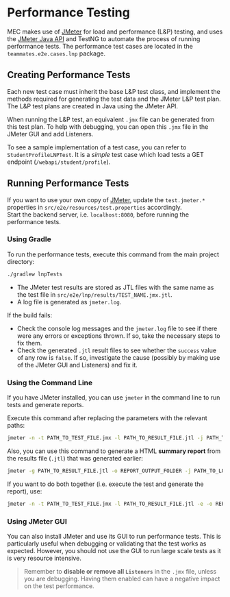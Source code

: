 # Performance Testing

MEC makes use of [JMeter](https://jmeter.apache.org/) for load and performance (L&P) testing, and uses the [JMeter Java API](https://jmeter.apache.org/api/index.html) and TestNG to automate the process of running performance tests.
The performance test cases are located in the `teammates.e2e.cases.lnp` package.

## Creating Performance Tests

Each new test case must inherit the base L&P test class, and implement the methods required for generating the test data and the JMeter L&P test plan. 
The L&P test plans are created in Java using the JMeter API.

When running the L&P test, an equivalent `.jmx` file can be generated from this test plan.
To help with debugging, you can open this `.jmx` file in the JMeter GUI and add Listeners.

To see a sample implementation of a test case, you can refer to `StudentProfileLNPTest`. It is a _simple_ test case which load tests a GET endpoint (`/webapi/student/profile`).

## Running Performance Tests

If you want to use your own copy of [JMeter](https://jmeter.apache.org/download_jmeter.cgi), update the `test.jmeter.*` properties in `src/e2e/resources/test.properties` accordingly.  
Start the backend server, i.e. `localhost:8080`, before running the performance tests.

### Using Gradle

To run the performance tests, execute this command from the main project directory:
```sh
./gradlew lnpTests
```

- The JMeter test results are stored as JTL files with the same name as the test file in `src/e2e/lnp/results/TEST_NAME.jmx.jtl`. 
- A log file is generated as `jmeter.log`.

If the build fails:
- Check the console log messages and the `jmeter.log` file to see if there were any errors or exceptions thrown. If so, take the necessary steps to fix them.
- Check the generated `.jtl` result files to see whether the `success` value of any row is `false`. If so, investigate the cause (possibly by making use of the JMeter GUI and Listeners) and fix it.

### Using the Command Line

If you have JMeter installed, you can use `jmeter` in the command line to run tests and generate reports.

Execute this command after replacing the parameters with the relevant paths:
```sh
jmeter -n -t PATH_TO_TEST_FILE.jmx -l PATH_TO_RESULT_FILE.jtl -j PATH_TO_LOG_FILE.log
```

Also, you can use this command to generate a HTML **summary report** from the results file (`.jtl`) that was generated earlier:
```sh
jmeter -g PATH_TO_RESULT_FILE.jtl -o REPORT_OUTPUT_FOLDER -j PATH_TO_LOG_FILE.log
```

If you want to do both together (i.e. execute the test and generate the report), use:
```sh
jmeter -n -t PATH_TO_TEST_FILE.jmx -l PATH_TO_RESULT_FILE.jtl -e -o REPORT_OUTPUT_FOLDER -j PATH_TO_LOG_FILE.log
```

### Using JMeter GUI

You can also install JMeter and use its GUI to run performance tests. This is particularly useful when debugging or validating that the test works as expected.
However, you should not use the GUI to run large scale tests as it is very resource intensive.

> Remember to **disable or remove all `Listeners`** in the `.jmx` file, unless you are debugging. Having them enabled can have a negative impact on the test performance.
